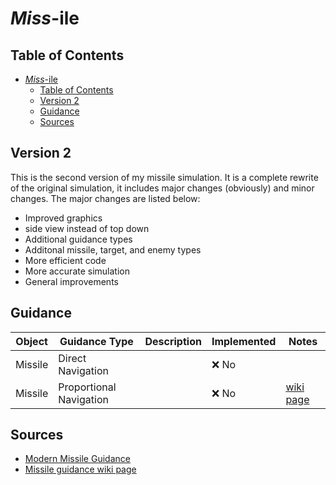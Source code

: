 # *Miss*-ile

## Table of Contents

- [*Miss*-ile](#miss-ile)
  - [Table of Contents](#table-of-contents)
  - [Version 2](#version-2)
  - [Guidance](#guidance)
  - [Sources](#sources)

## Version 2

This is the second version of my missile simulation. It is a complete rewrite of the original simulation, it includes major changes (obviously) and minor changes. The major changes are listed below:

- Improved graphics
- side view instead of top down
- Additional guidance types
- Additonal missile, target, and enemy types
- More efficient code
- More accurate simulation
- General improvements

## Guidance

| Object | Guidance Type | Description | Implemented | Notes |
| --- | --- | --- | --- | --- |
| Missile | Direct Navigation | | ❌ No |  |
| Missile | Proportional Navigation |  | ❌ No | [wiki page](https://en.wikipedia.org/wiki/Proportional_navigation) |

## Sources

- [Modern Missile Guidance](https://ftp.idu.ac.id/wp-content/uploads/ebook/tdg/MILITARY%20PLATFORM%20DESIGN/Modern%20Missile%20Guidance.pdf)
- [Missile guidance wiki page](https://www.wikiwand.com/en/Missile_guidance)